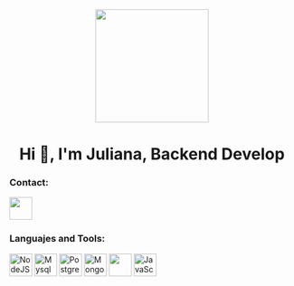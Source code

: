 <div id="header" align="center">
<img src="https://media.giphy.com/media/4H3Ii5eLChYul9p7NL/giphy-downsized-large.gif" width="200">
<h1 align="center">Hi 👋, I'm Juliana, Backend Develop</h1>
</div>

<div align="left">
 <h3>Contact:</h3>
  <div>
    <img src="linked-in-alt.svg title="Linkedin" width="40" height="40"/>
  </div>
  </div>


<div align="left">
 <h3>Languajes and Tools:</h3>
  <div>
    <img src="[nodejs.png]https://iconape.com/node-js-2-logo-icon-svg-png.html" title="NodeJS" alt="NodeJS" width="40" height="40"/ &nbsp;>
    <img src="mysql.png" title="Mysql" alt="Mysql" width="40" height="40"/ &nbsp;>
    <img src="https://upload.wikimedia.org/wikipedia/commons/2/29/Postgresql_elephant.svg" title="PosgrestSQL" alt="PostgrestSQL" width="40" height="40"/ &nbsp;>
    <img src="[hoja.png](https://logicalidea.xyz/mongodb-comes-tough-database-ransomware/)" title="MongoDB" alt="MongoDB" width="40" height="40"/ &nbsp;>
    <img src="typescript.png" title="typescript" alt=""typescript" width="40" height="40"/ &nbsp;>
    <img src="javascript.svg" title="JavaScript" alt="JavaScript" width="40" height="40"/ &nbsp;>
 </div>
</div>


